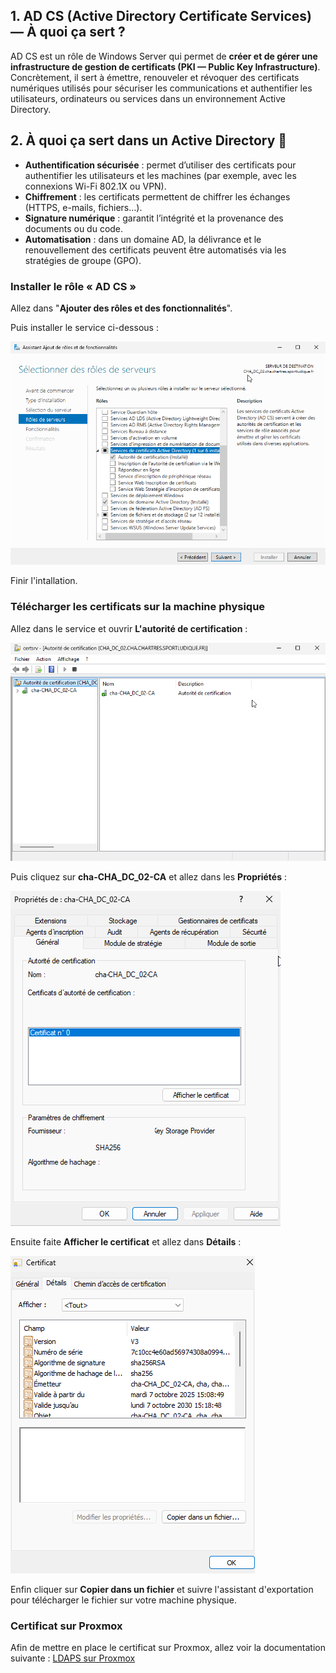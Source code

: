 ## 1. AD CS (Active Directory Certificate Services) — À quoi ça sert ?

 AD CS est un rôle de Windows Server qui permet de **créer et de gérer une infrastructure de gestion de certificats (PKI — Public Key Infrastructure)**.<br>
 Concrètement, il sert à émettre, renouveler et révoquer des certificats numériques utilisés pour sécuriser les communications et authentifier les utilisateurs, ordinateurs ou services dans un environnement Active Directory.

## 2. À quoi ça sert dans un Active Directory 🔐

- **Authentification sécurisée** : permet d’utiliser des certificats pour authentifier les utilisateurs et les machines (par exemple, avec les connexions Wi-Fi 802.1X ou VPN).
- **Chiffrement** : les certificats permettent de chiffrer les échanges (HTTPS, e-mails, fichiers…).
- **Signature numérique** : garantit l’intégrité et la provenance des documents ou du code.
- **Automatisation** : dans un domaine AD, la délivrance et le renouvellement des certificats peuvent être automatisés via les stratégies de groupe (GPO).

### Installer le rôle « AD CS »

Allez dans "**Ajouter des rôles et des fonctionnalités**".

Puis installer le service ci-dessous :

![installe](AD-CS/1.png)

Finir l'intallation.

### Télécharger les certificats sur la machine physique

Allez dans le service et ouvrir **L'autorité de certification** :

![autorité](AD-CS/2.png)

Puis cliquez sur **cha-CHA_DC_02-CA** et allez dans les **Propriétés** :

![propriétés](AD-CS/3.png)

Ensuite faite **Afficher le certificat** et allez dans **Détails** :

![certificats](AD-CS/4.png)

Enfin cliquer sur **Copier dans un fichier** et suivre l'assistant d'exportation pour télécharger le fichier sur votre machine physique.

### Certificat sur Proxmox

Afin de mettre en place le certificat sur Proxmox, allez voir la documentation suivante : [LDAPS sur Proxmox](https://sym-0ne.github.io/sport-ludique-Chartres/Hyperviseur/ldaps-prox/)
